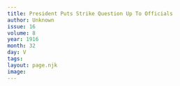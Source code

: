 ```yaml
---
title: President Puts Strike Question Up To Officials
author: Unknown
issue: 16
volume: 8
year: 1916
month: 32
day: V
tags:
layout: page.njk
image:
---
```

